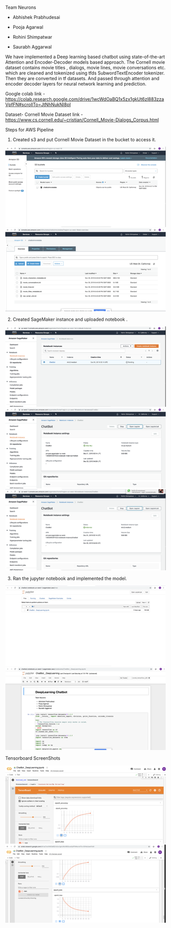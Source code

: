 Team Neurons 

- Abhishek Prabhudesai

- Pooja Agarwal

- Rohini Shimpatwar

- Saurabh Aggarwal


We have implemented a Deep learning based chatbot using state-of-the-art Attention and Encoder-Decoder models based approach. The Cornell movie dataset contains movie titles , dialogs, movie lines, movie conversations etc. which are cleaned and tokenized using tfds SubwordTextEncoder tokenizer. Then they are converted in tf datasets. And passed through attention and encoder decoder layers for neural network learning and prediction.

Google colab link - https://colab.research.google.com/drive/1wcWdOaBQ1x5zx1gkUt6zl883zzaVpfFN#scrollTo=JtNhNukNI8pI

Dataset- Cornell Movie Dataset link - https://www.cs.cornell.edu/~cristian/Cornell_Movie-Dialogs_Corpus.html


Steps for AWS Pipeline

1) Created s3 and put Cornell Movie Dataset in the bucket to access it.

![](Screenshots_AWS_pipeline/img2.png)
![](Screenshots_AWS_pipeline/img7.png)

2) Created SageMaker instance and uploaded notebook .

![](Screenshots_AWS_pipeline/img1.png)
![](Screenshots_AWS_pipeline/img3.png)
![](Screenshots_AWS_pipeline/img4.png)

3) Ran the jupyter notebook and implemented the model.

![](Screenshots_AWS_pipeline/img6.png)
![](Screenshots_AWS_pipeline/img5.png)

Tensorboard ScreenShots

![](Screenshots_AWS_pipeline/img8.png)
![](Screenshots_AWS_pipeline/img9.png)
